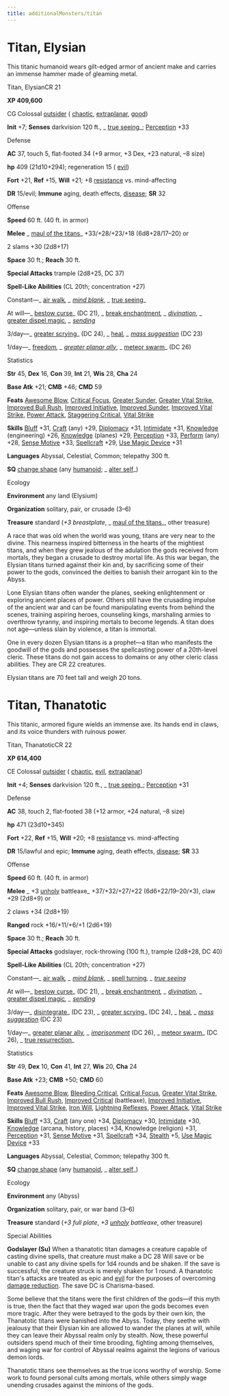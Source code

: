 ```yaml
---
title: additionalMonsters/titan
---
```

# Titan, Elysian

This titanic humanoid wears gilt-edged armor of ancient make and carries an immense hammer made of gleaming metal.

Titan, ElysianCR 21

**XP 409,600**

CG Colossal [outsider](monsters/creatureTypes.md#_outsider) ( [chaotic](monsters/creatureTypes.md#_chaotic-subtype), [extraplanar](monsters/creatureTypes.md#_extraplanar-subtype), [good](monsters/creatureTypes.md#_good-subtype))

**Init** +7; **Senses** darkvision 120 ft., _ [true seeing](additionalMonsters/../spells/trueSeeing.md#_true-seeing)_; [Perception](additionalMonsters/../skills/perception.md#_perception) +33

Defense

**AC** 37, touch 5, flat-footed 34 (+9 armor, +3 Dex, +23 natural, –8 size)

**hp** 409 (21d10+294); regeneration 15 ( [evil](monsters/creatureTypes.md#_evil-subtype))

**Fort** +21, **Ref** +15, **Will** +21; +8 [resistance](monsters/universalMonsterRules.md#_resistance) vs. mind-affecting

**DR** 15/evil; **Immune** aging, death effects, [disease](monsters/universalMonsterRules.md#_disease-(ex-or-su)); **SR** 32

Offense

**Speed** 60 ft. (40 ft. in armor)

**Melee** _ [maul of the titans](additionalMonsters/../magicItems/wondrousItems.md#_maul-of-the-titans)_ +33/+28/+23/+18 (6d8+28/17–20) or

2 slams +30 (2d8+17)

**Space** 30 ft.; **Reach** 30 ft.

**Special Attacks** trample (2d8+25, DC 37)

**Spell-Like Abilities** (CL 20th; concentration +27)

Constant—_ [air walk](additionalMonsters/../spells/airWalk.md#_air-walk)_, _ [mind blank](additionalMonsters/../spells/mindBlank.md#_mind-blank)_, _ [true seeing](additionalMonsters/../spells/trueSeeing.md#_true-seeing)_

At will—_ [bestow curse](additionalMonsters/../spells/bestowCurse.md#_bestow-curse)_ (DC 21), _ [break enchantment](additionalMonsters/../spells/breakEnchantment.md#_break-enchantment)_, _ [divination](additionalMonsters/../spells/divination.md#_divination)_, _ [greater dispel magic](additionalMonsters/../spells/dispelMagic.md#_dispel-magic-greater)_, _ [sending](additionalMonsters/../spells/sending.md#_sending)_

3/day—_ [greater scrying](additionalMonsters/../spells/scrying.md#_scrying-greater)_ (DC 24), _ [heal](additionalMonsters/../spells/heal.md#_heal)_, _ [mass suggestion](additionalMonsters/../spells/suggestion.md#_suggestion-mass)_ (DC 23)

1/day—_ [freedom](additionalMonsters/../spells/freedom.md#_freedom)_, _ [greater planar ally](additionalMonsters/../spells/planarAlly.md#_planar-ally-greater)_, _ [meteor swarm](additionalMonsters/../spells/meteorSwarm.md#_meteor-swarm)_ (DC 26)

Statistics

**Str** 45, **Dex** 16, **Con** 39, **Int** 21, **Wis** 28, **Cha** 24

**Base Atk** +21; **CMB** +46; **CMD** 59

**Feats** [Awesome Blow](additionalMonsters/../monsters/monsterFeats.md#_awesome-blow), [Critical Focus](additionalMonsters/../feats.md#_critical-focus), [Greater Sunder](additionalMonsters/../feats.md#_greater-sunder), [Greater Vital Strike](additionalMonsters/../feats.md#_greater-vital-strike), [Improved Bull Rush](additionalMonsters/../feats.md#_improved-bull-rush), [Improved Initiative](additionalMonsters/../feats.md#_improved-initiative), [Improved Sunder](additionalMonsters/../feats.md#_improved-sunder), [Improved Vital Strike](additionalMonsters/../feats.md#_improved-vital-strike), [Power Attack](additionalMonsters/../feats.md#_power-attack), [Staggering Critical](additionalMonsters/../feats.md#_staggering-critical), [Vital Strike](additionalMonsters/../feats.md#_vital-strike)

**Skills** [Bluff](additionalMonsters/../skills/bluff.md#_bluff) +31, [Craft](additionalMonsters/../skills/craft.md#_craft) (any) +29, [Diplomacy](additionalMonsters/../skills/diplomacy.md#_diplomacy) +31, [Intimidate](additionalMonsters/../skills/intimidate.md#_intimidate) +31, [Knowledge](additionalMonsters/../skills/knowledge.md#_knowledge) (engineering) +26, [Knowledge](additionalMonsters/../skills/knowledge.md#_knowledge) (planes) +29, [Perception](additionalMonsters/../skills/perception.md#_perception) +33, [Perform](additionalMonsters/../skills/perform.md#_perform) (any) +28, [Sense Motive](additionalMonsters/../skills/senseMotive.md#_sense-motive) +33, [Spellcraft](additionalMonsters/../skills/spellcraft.md#_spellcraft) +29, [Use Magic Device](additionalMonsters/../skills/useMagicDevice.md#_use-magic-device) +31

**Languages** Abyssal, Celestial, Common; telepathy 300 ft.

**SQ** [change shape](monsters/universalMonsterRules.md#_change-shape) (any [humanoid](monsters/creatureTypes.md#_humanoid); _ [alter self](additionalMonsters/../spells/alterSelf.md#_alter-self)_)

Ecology

**Environment** any land (Elysium)

**Organization** solitary, pair, or crusade (3–6)

**Treasure** standard (_+3 breastplate_, _ [maul of the titans](additionalMonsters/../magicItems/wondrousItems.md#_maul-of-the-titans)_, other treasure)

A race that was old when the world was young, titans are very near to the divine. This nearness inspired bitterness in the hearts of the mightiest titans, and when they grew jealous of the adulation the gods received from mortals, they began a crusade to destroy mortal life. As this war began, the Elysian titans turned against their kin and, by sacrificing some of their power to the gods, convinced the deities to banish their arrogant kin to the Abyss.

Lone Elysian titans often wander the planes, seeking enlightenment or exploring ancient places of power. Others still have the crusading impulse of the ancient war and can be found manipulating events from behind the scenes, training aspiring heroes, counseling kings, marshaling armies to overthrow tyranny, and inspiring mortals to become legends. A titan does not age—unless slain by violence, a titan is immortal.

One in every dozen Elysian titans is a prophet—a titan who manifests the goodwill of the gods and possesses the spellcasting power of a 20th-level cleric. These titans do not gain access to domains or any other cleric class abilities. They are CR 22 creatures.

Elysian titans are 70 feet tall and weigh 20 tons.

# Titan, Thanatotic

This titanic, armored figure wields an immense axe. Its hands end in claws, and its voice thunders with ruinous power.

Titan, ThanatoticCR 22

**XP 614,400**

CE Colossal [outsider](monsters/creatureTypes.md#_outsider) ( [chaotic](monsters/creatureTypes.md#_chaotic-subtype), [evil](monsters/creatureTypes.md#_evil-subtype), [extraplanar](monsters/creatureTypes.md#_extraplanar-subtype))

**Init** +4; **Senses** darkvision 120 ft., _ [true seeing](additionalMonsters/../spells/trueSeeing.md#_true-seeing)_; [Perception](additionalMonsters/../skills/perception.md#_perception) +31

Defense

**AC** 38, touch 2, flat-footed 38 (+12 armor, +24 natural, –8 size)

**hp** 471 (23d10+345)

**Fort** +22, **Ref** +15, **Will** +20; +8 [resistance](monsters/universalMonsterRules.md#_resistance) vs. mind-affecting

**DR** 15/lawful and epic; **Immune** aging, death effects, [disease](monsters/universalMonsterRules.md#_disease-(ex-or-su)); **SR** 33

Offense

**Speed** 60 ft. (40 ft. in armor)

**Melee** _ +3 [unholy](additionalMonsters/../magicItems/weapons.md#_unholy) battleaxe_ +37/+32/+27/+22 (6d6+22/19–20/×3), claw +29 (2d8+9) or

2 claws +34 (2d8+19)

**Ranged** rock +16/+11/+6/+1 (2d6+19)

**Space** 30 ft.; **Reach** 30 ft.

**Special Attacks** godslayer, rock-throwing (100 ft.), trample (2d8+28, DC 40)

**Spell-Like Abilities** (CL 20th; concentration +27)

Constant—_ [air walk](additionalMonsters/../spells/airWalk.md#_air-walk)_, _ [mind blank](additionalMonsters/../spells/mindBlank.md#_mind-blank)_, _ [spell turning](additionalMonsters/../spells/spellTurning.md#_spell-turning)_, _ [true seeing](additionalMonsters/../spells/trueSeeing.md#_true-seeing)_

At will—_ [bestow curse](additionalMonsters/../spells/bestowCurse.md#_bestow-curse)_ (DC 21), _ [break enchantment](additionalMonsters/../spells/breakEnchantment.md#_break-enchantment)_, _ [divination](additionalMonsters/../spells/divination.md#_divination)_, _ [greater dispel magic](additionalMonsters/../spells/dispelMagic.md#_dispel-magic-greater)_, _ [sending](additionalMonsters/../spells/sending.md#_sending)_

3/day—_ [disintegrate](additionalMonsters/../spells/disintegrate.md#_disintegrate)_ (DC 23), _ [greater scrying](additionalMonsters/../spells/scrying.md#_scrying-greater)_ (DC 24), _ [heal](additionalMonsters/../spells/heal.md#_heal)_, _ [mass suggestion](additionalMonsters/../spells/suggestion.md#_suggestion-mass)_ (DC 23)

1/day—_ [greater planar ally](additionalMonsters/../spells/planarAlly.md#_planar-ally-greater)_, _ [imprisonment](additionalMonsters/../spells/imprisonment.md#_imprisonment)_ (DC 26), _ [meteor swarm](additionalMonsters/../spells/meteorSwarm.md#_meteor-swarm)_ (DC 26), _ [true resurrection](additionalMonsters/../spells/trueResurrection.md#_true-resurrection)_

Statistics

**Str** 49, **Dex** 10, **Con** 41, **Int** 27, **Wis** 20, **Cha** 24

**Base Atk** +23; **CMB** +50; **CMD** 60

**Feats** [Awesome Blow](additionalMonsters/../monsters/monsterFeats.md#_awesome-blow), [Bleeding Critical](additionalMonsters/../feats.md#_bleeding-critical), [Critical Focus](additionalMonsters/../feats.md#_critical-focus), [Greater Vital Strike](additionalMonsters/../feats.md#_greater-vital-strike), [Improved Bull Rush](additionalMonsters/../feats.md#_improved-bull-rush), [Improved Critical](additionalMonsters/../feats.md#_improved-critical) (battleaxe), [Improved Initiative](additionalMonsters/../feats.md#_improved-initiative), [Improved Vital Strike](additionalMonsters/../feats.md#_improved-vital-strike), [Iron Will](additionalMonsters/../feats.md#_iron-will), [Lightning Reflexes](additionalMonsters/../feats.md#_lightning-reflexes), [Power Attack](additionalMonsters/../feats.md#_power-attack), [Vital Strike](additionalMonsters/../feats.md#_vital-strike)

**Skills** [Bluff](additionalMonsters/../skills/bluff.md#_bluff) +33, [Craft](additionalMonsters/../skills/craft.md#_craft) (any one) +34, [Diplomacy](additionalMonsters/../skills/diplomacy.md#_diplomacy) +30, [Intimidate](additionalMonsters/../skills/intimidate.md#_intimidate) +30, [Knowledge](additionalMonsters/../skills/knowledge.md#_knowledge) (arcana, history, places) +34, Knowledge (religion) +31, [Perception](additionalMonsters/../skills/perception.md#_perception) +31, [Sense Motive](additionalMonsters/../skills/senseMotive.md#_sense-motive) +31, [Spellcraft](additionalMonsters/../skills/spellcraft.md#_spellcraft) +34, [Stealth](additionalMonsters/../skills/stealth.md#_stealth) +5, [Use Magic Device](additionalMonsters/../skills/useMagicDevice.md#_use-magic-device) +33

**Languages** Abyssal, Celestial, Common; telepathy 300 ft.

**SQ** [change shape](monsters/universalMonsterRules.md#_change-shape) (any [humanoid](monsters/creatureTypes.md#_humanoid), _ [alter self](additionalMonsters/../spells/alterSelf.md#_alter-self)_)

Ecology

**Environment** any (Abyss)

**Organization** solitary, pair, or war band (3–6)

**Treasure** standard (_+3 full plate_, _+3 [unholy](additionalMonsters/../magicItems/weapons.md#_unholy) battleaxe_, other treasure)

Special Abilities

**Godslayer (Su)** When a thanatotic titan damages a creature capable of casting divine spells, that creature must make a DC 28 Will save or be unable to cast any divine spells for 1d4 rounds and be shaken. If the save is successful, the creature struck is merely shaken for 1 round. A thanatotic titan's attacks are treated as epic and [evil](monsters/creatureTypes.md#_evil-subtype) for the purposes of overcoming [damage reduction](monsters/universalMonsterRules.md#_damage-reduction-(ex-or-su)). The save DC is Charisma-based.

Some believe that the titans were the first children of the gods—if this myth is true, then the fact that they waged war upon the gods becomes even more tragic. After they were betrayed to the gods by their own kin, the Thanatotic titans were banished into the Abyss. Today, they seethe with jealousy that their Elysian kin are allowed to wander the planes at will, while they can leave their Abyssal realm only by stealth. Now, these powerful outsiders spend much of their time brooding, fighting among themselves, and waging war for control of Abyssal realms against the legions of various demon lords.

Thanatotic titans see themselves as the true icons worthy of worship. Some work to found personal cults among mortals, while others simply wage unending crusades against the minions of the gods.


